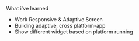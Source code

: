 What i've learned

- Work Responsive & Adaptive Screen
- Building adaptive, cross platform-app
- Show different widget based on platform running
